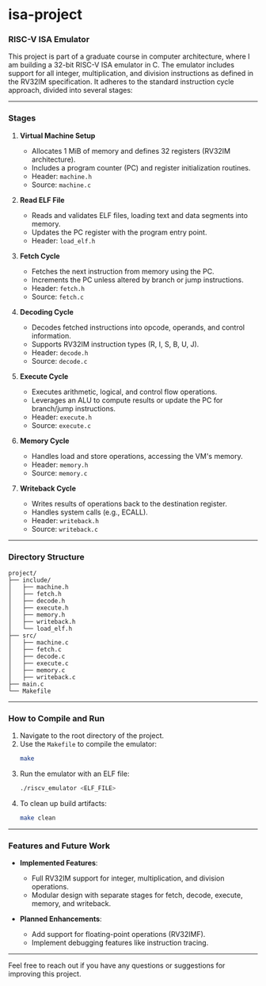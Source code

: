 # isa-project

### RISC-V ISA Emulator

This project is part of a graduate course in computer architecture, where I am building a 32-bit RISC-V ISA emulator in C. The emulator includes support for all integer, multiplication, and division instructions as defined in the RV32IM specification. It adheres to the standard instruction cycle approach, divided into several stages:

---

### Stages

1. **Virtual Machine Setup**
   - Allocates 1 MiB of memory and defines 32 registers (RV32IM architecture).
   - Includes a program counter (PC) and register initialization routines.
   - Header: `machine.h`
   - Source: `machine.c`

2. **Read ELF File**
   - Reads and validates ELF files, loading text and data segments into memory.
   - Updates the PC register with the program entry point.
   - Header: `load_elf.h`

3. **Fetch Cycle**
   - Fetches the next instruction from memory using the PC.
   - Increments the PC unless altered by branch or jump instructions.
   - Header: `fetch.h`
   - Source: `fetch.c`

4. **Decoding Cycle**
   - Decodes fetched instructions into opcode, operands, and control information.
   - Supports RV32IM instruction types (R, I, S, B, U, J).
   - Header: `decode.h`
   - Source: `decode.c`

5. **Execute Cycle**
   - Executes arithmetic, logical, and control flow operations.
   - Leverages an ALU to compute results or update the PC for branch/jump instructions.
   - Header: `execute.h`
   - Source: `execute.c`

6. **Memory Cycle**
   - Handles load and store operations, accessing the VM's memory.
   - Header: `memory.h`
   - Source: `memory.c`

7. **Writeback Cycle**
   - Writes results of operations back to the destination register.
   - Handles system calls (e.g., ECALL).
   - Header: `writeback.h`
   - Source: `writeback.c`

---

### Directory Structure

```
project/
├── include/
│   ├── machine.h
│   ├── fetch.h
│   ├── decode.h
│   ├── execute.h
│   ├── memory.h
│   ├── writeback.h
│   └── load_elf.h
├── src/
│   ├── machine.c
│   ├── fetch.c
│   ├── decode.c
│   ├── execute.c
│   ├── memory.c
│   ├── writeback.c
├── main.c
└── Makefile
```

---

### How to Compile and Run

1. Navigate to the root directory of the project.
2. Use the `Makefile` to compile the emulator:
   ```bash
   make
   ```
3. Run the emulator with an ELF file:
   ```bash
   ./riscv_emulator <ELF_FILE>
   ```
4. To clean up build artifacts:
   ```bash
   make clean
   ```

---

### Features and Future Work

- **Implemented Features**:
  - Full RV32IM support for integer, multiplication, and division operations.
  - Modular design with separate stages for fetch, decode, execute, memory, and writeback.

- **Planned Enhancements**:
  - Add support for floating-point operations (RV32IMF).
  - Implement debugging features like instruction tracing.

---

Feel free to reach out if you have any questions or suggestions for improving this project.